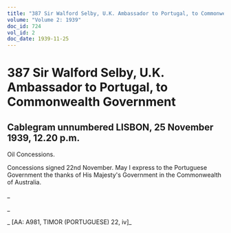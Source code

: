 ```yaml
---
title: "387 Sir Walford Selby, U.K. Ambassador to Portugal, to Commonwealth Government"
volume: "Volume 2: 1939"
doc_id: 724
vol_id: 2
doc_date: 1939-11-25
---
```


# 387 Sir Walford Selby, U.K. Ambassador to Portugal, to Commonwealth Government

## Cablegram unnumbered LISBON, 25 November 1939, 12.20 p.m.

Oil Concessions.

Concessions signed 22nd November. May I express to the Portuguese Government the thanks of His Majesty's Government in the Commonwealth of Australia.

_

_

_ [AA: A981, TIMOR (PORTUGUESE) 22, iv]_
